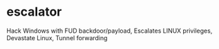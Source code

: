 # escalator
Hack Windows with FUD backdoor/payload, Escalates LINUX privileges, Devastate Linux, Tunnel forwarding 
